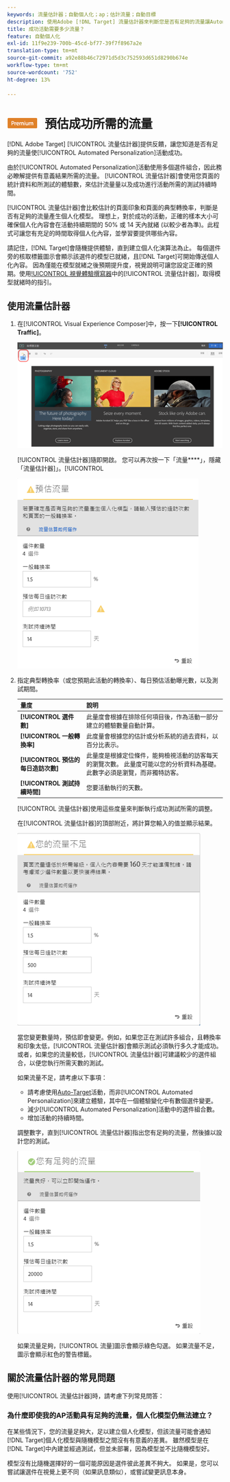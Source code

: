 ```yaml
---
keywords: 流量估計器；自動個人化；ap；估計流量；自動目標
description: 使用Adobe [!DNL Target] 流量估計器來判斷您是否有足夠的流量讓Automated Personalization活動成功。
title: 成功活動需要多少流量？
feature: 自動個人化
exl-id: 11f9e239-700b-45cd-bf77-39f7f8967a2e
translation-type: tm+mt
source-git-commit: a92e88b46c72971d5d3c752593d651d8290b674e
workflow-type: tm+mt
source-wordcount: '752'
ht-degree: 13%

---
```


# ![PREMIUM](/help/assets/premium.png) 預估成功所需的流量

[!DNL Adobe Target] [!UICONTROL 流量估計器]提供反饋，讓您知道是否有足夠的流量使[!UICONTROL Automated Personalization]活動成功。

由於[!UICONTROL Automated Personalization]活動使用多個選件組合，因此務必瞭解提供有意義結果所需的流量。 [!UICONTROL 流量估計器]會使用您頁面的統計資料和所測試的體驗數，來估計流量量以及成功進行活動所需的測試持續時間。

[!UICONTROL 流量估計器]會比較估計的頁面印象和頁面的典型轉換率，判斷是否有足夠的流量產生個人化模型。 理想上，對於成功的活動，正確的樣本大小可確保個人化內容會在活動持續期間的 50% 或 14 天內就緒 (以較少者為準)。此程式可讓您有充足的時間取得個人化內容，並學習要提供哪些內容。

請記住，[!DNL Target]會隨機提供體驗，直到建立個人化演算法為止。 每個選件旁的核取標籤圖示會顯示該選件的模型已就緒，且[!DNL Target]可開始傳送個人化內容。 因為僅能在模型就緒之後預期提升度，視覺說明可讓您設定正確的預期。使用[!UICONTROL 視覺體驗撰寫器](VEC)中的[!UICONTROL 流量估計器]，取得模型就緒時的指引。

## 使用流量估計器

1. 在[!UICONTROL Visual Experience Composer]中，按一下&#x200B;**[!UICONTROL Traffic]**。

   ![流量圖示](/help/c-activities/t-automated-personalization/assets/icon-traffic.png)

   [!UICONTROL 流量估計器]隨即開啟。 您可以再次按一下「流量&#x200B;****」，隱藏「流量估計器]」。[!UICONTROL 

   ![流量估計器使用者介面](assets/ap_est.png)

1. 指定典型轉換率（或您預期此活動的轉換率）、每日預估活動曝光數，以及測試期間。

   | 量度 | 說明 |
   | --- | --- |
   | **[!UICONTROL 選件數]** | 此量度會根據在排除任何項目後，作為活動一部分建立的體驗數量自動計算。 |
   | **[!UICONTROL 一般轉換率]** | 此度量會根據您的估計或分析系統的過去資料，以百分比表示。 |
   | **[!UICONTROL 預估的每日造訪次數]** | 此量度是根據定位條件，能夠檢視活動的訪客每天的瀏覽次數。 此量度可能以您的分析資料為基礎。 此數字必須是瀏覽，而非獨特訪客。 |
   | **[!UICONTROL 測試持續時間]** | 您要活動執行的天數。 |

   [!UICONTROL 流量估計器]使用這些度量來判斷執行成功測試所需的調整。

   在[!UICONTROL 流量估計器]的頂部附近，將計算您輸入的值並顯示結果。

   ![顯示值和結果的流量估計](assets/ap_est_no.png)

   當您變更數量時，預估即會變更。例如，如果您正在測試許多組合，且轉換率和印象太低，[!UICONTROL 流量估計器]會顯示測試必須執行多久才能成功。 或者，如果您的流量較低，[!UICONTROL 流量估計器]可建議較少的選件組合，以便您執行所需天數的測試。

   如果流量不足，請考慮以下事項：

   * 請考慮使用[Auto-Target](/help/c-activities/auto-target/auto-target-to-optimize.md)活動，而非[!UICONTROL Automated Personalization]來建立體驗，其中在一個體驗變化中有數個選件變更。
   * 減少[!UICONTROL Automated Personalization]活動中的選件組合數。
   * 增加活動的持續時間。

   調整數字，直到[!UICONTROL 流量估計器]指出您有足夠的流量，然後據以設計您的測試。

   ![顯示足夠流量訊息的流量估計器](assets/ap_est_yes.png)

   如果流量足夠，[!UICONTROL 流量]圖示會顯示綠色勾選。 如果流量不足，圖示會顯示紅色的警告標籤。

## 關於流量估計器的常見問題

使用[!UICONTROL 流量估計器]時，請考慮下列常見問答：

### 為什麼即使我的AP活動具有足夠的流量，個人化模型仍無法建立？

在某些情況下，您的流量足夠大，足以建立個人化模型，但該流量可能會通知[!DNL Target]個人化模型與隨機模型之間沒有有意義的差異。 雖然模型是在[!DNL Target]中內建並經過測試，但並未部署，因為模型並不比隨機模型好。

模型沒有比隨機選擇好的一個可能原因是選件彼此差異不夠大。 如果是，您可以嘗試讓選件在視覺上更不同（如果訊息類似），或嘗試變更訊息本身。
